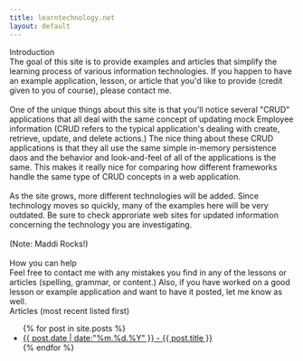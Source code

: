 ```yaml
---
title: learntechnology.net
layout: default
---
```

<div class="sectionHeading">Introduction</div>
<div class="section">
The goal of this site is to provide examples and articles that simplify the learning process of various information technologies. If you happen to have an example application, lesson, or article that you'd like to provide (credit given to you of course), please contact me.
<br/><br/>
One of the unique things about this site is that you'll notice several "CRUD" applications that all deal with the same concept of updating mock Employee information (CRUD refers to the typical application's dealing with create, retrieve, update, and delete actions.) The nice thing about these CRUD applications is that they all use the same simple in-memory persistence daos and the behavior and look-and-feel of all of the applications is the same. This makes it really nice for comparing how different frameworks handle the same type of CRUD concepts in a web application. 
<br/><br/> 
As the site grows, more different technologies will be added. Since technology moves so quickly, many of the examples here will be 
very outdated. Be sure to check approriate web sites for updated information concerning the technology you are investigating.  
<br/><br/>
(Note: Maddi Rocks!)
 <br/><br/>
</div>
 

<div class="sectionHeading">How you can help</div>
<div class="section">
Feel free to contact me with any mistakes you find in any of the lessons or articles (spelling, grammar, or content.) 
Also, if you have worked on a good lesson or example application and want to have it posted, let me know as well.
</div>

<div class="sectionHeading">Articles (most recent listed first)</div>
<div class="section">
<ul>
  {% for post in site.posts %}
    <li>
      <a href="{{ post.url }}">{{ post.date | date:"%m.%d.%Y" }} - {{ post.title }}</a>
    </li> 
  {% endfor %}
</ul>
</div>
